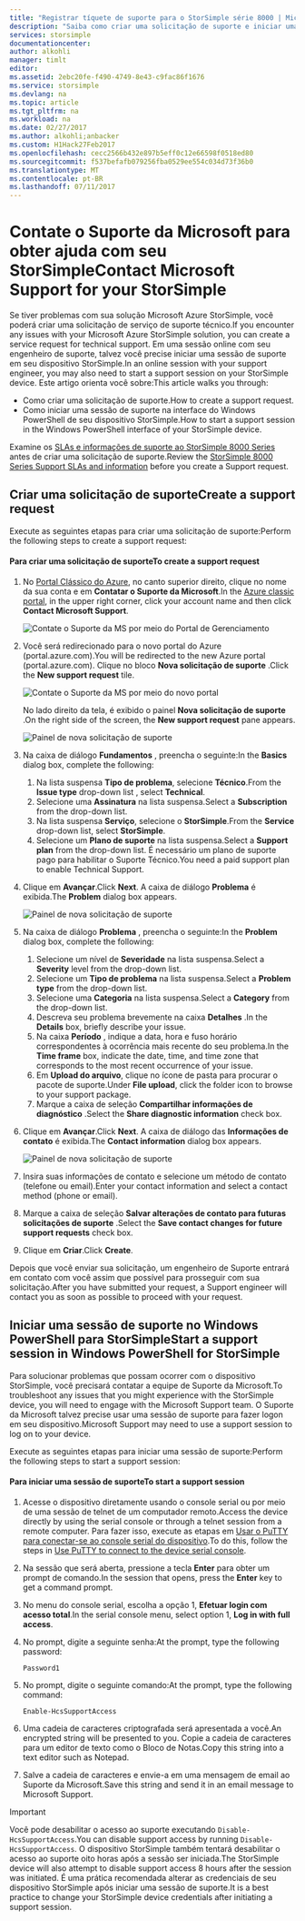 ```yaml
---
title: "Registrar tíquete de suporte para o StorSimple série 8000 | Microsoft Docs"
description: "Saiba como criar uma solicitação de suporte e iniciar uma sessão de suporte em seu dispositivo StorSimple."
services: storsimple
documentationcenter: 
author: alkohli
manager: timlt
editor: 
ms.assetid: 2ebc20fe-f490-4749-8e43-c9fac86f1676
ms.service: storsimple
ms.devlang: na
ms.topic: article
ms.tgt_pltfrm: na
ms.workload: na
ms.date: 02/27/2017
ms.author: alkohli;anbacker
ms.custom: H1Hack27Feb2017
ms.openlocfilehash: cecc2566b432e897b5eff0c12e66598f0518ed80
ms.sourcegitcommit: f537befafb079256fba0529ee554c034d73f36b0
ms.translationtype: MT
ms.contentlocale: pt-BR
ms.lasthandoff: 07/11/2017
---
```

# <a name="contact-microsoft-support-for-your-storsimple"></a><span data-ttu-id="87685-103">Contate o Suporte da Microsoft para obter ajuda com seu StorSimple</span><span class="sxs-lookup"><span data-stu-id="87685-103">Contact Microsoft Support for your StorSimple</span></span>
<span data-ttu-id="87685-104">Se tiver problemas com sua solução Microsoft Azure StorSimple, você poderá criar uma solicitação de serviço de suporte técnico.</span><span class="sxs-lookup"><span data-stu-id="87685-104">If you encounter any issues with your Microsoft Azure StorSimple solution, you can create a service request for technical support.</span></span> <span data-ttu-id="87685-105">Em uma sessão online com seu engenheiro de suporte, talvez você precise iniciar uma sessão de suporte em seu dispositivo StorSimple.</span><span class="sxs-lookup"><span data-stu-id="87685-105">In an online session with your support engineer, you may also need to start a support session on your StorSimple device.</span></span> <span data-ttu-id="87685-106">Este artigo orienta você sobre:</span><span class="sxs-lookup"><span data-stu-id="87685-106">This article walks you through:</span></span>

* <span data-ttu-id="87685-107">Como criar uma solicitação de suporte.</span><span class="sxs-lookup"><span data-stu-id="87685-107">How to create a support request.</span></span>
* <span data-ttu-id="87685-108">Como iniciar uma sessão de suporte na interface do Windows PowerShell de seu dispositivo StorSimple.</span><span class="sxs-lookup"><span data-stu-id="87685-108">How to start a support session in the Windows PowerShell interface of your StorSimple device.</span></span>

<span data-ttu-id="87685-109">Examine os [SLAs e informações de suporte ao StorSimple 8000 Series](https://msdn.microsoft.com/library/mt433077.aspx) antes de criar uma solicitação de suporte.</span><span class="sxs-lookup"><span data-stu-id="87685-109">Review the [StorSimple 8000 Series Support SLAs and information](https://msdn.microsoft.com/library/mt433077.aspx) before you create a Support request.</span></span>

## <a name="create-a-support-request"></a><span data-ttu-id="87685-110">Criar uma solicitação de suporte</span><span class="sxs-lookup"><span data-stu-id="87685-110">Create a support request</span></span>
<span data-ttu-id="87685-111">Execute as seguintes etapas para criar uma solicitação de suporte:</span><span class="sxs-lookup"><span data-stu-id="87685-111">Perform the following steps to create a support request:</span></span>

#### <a name="to-create-a-support-request"></a><span data-ttu-id="87685-112">Para criar uma solicitação de suporte</span><span class="sxs-lookup"><span data-stu-id="87685-112">To create a support request</span></span>
1. <span data-ttu-id="87685-113">No [Portal Clássico do Azure](https://manage.windowsazure.com/), no canto superior direito, clique no nome da sua conta e em **Contatar o Suporte da Microsoft**.</span><span class="sxs-lookup"><span data-stu-id="87685-113">In the [Azure classic portal](https://manage.windowsazure.com/), in the upper right corner, click your account name and then click **Contact Microsoft Support**.</span></span>
   
    ![Contate o Suporte da MS por meio do Portal de Gerenciamento](./media/storsimple-contact-microsoft-support/Ibiza1.png)
2. <span data-ttu-id="87685-115">Você será redirecionado para o novo portal do Azure (portal.azure.com).</span><span class="sxs-lookup"><span data-stu-id="87685-115">You will be redirected to the new Azure portal (portal.azure.com).</span></span> <span data-ttu-id="87685-116">Clique no bloco **Nova solicitação de suporte** .</span><span class="sxs-lookup"><span data-stu-id="87685-116">Click the **New support request** tile.</span></span>
   
    ![Contate o Suporte da MS por meio do novo portal](./media/storsimple-contact-microsoft-support/Ibiza2.png)
   
    <span data-ttu-id="87685-118">No lado direito da tela, é exibido o painel **Nova solicitação de suporte** .</span><span class="sxs-lookup"><span data-stu-id="87685-118">On the right side of the screen, the **New support request** pane appears.</span></span> 
   
    ![Painel de nova solicitação de suporte](./media/storsimple-contact-microsoft-support/Ibiza3a.png)
3. <span data-ttu-id="87685-120">Na caixa de diálogo **Fundamentos** , preencha o seguinte:</span><span class="sxs-lookup"><span data-stu-id="87685-120">In the **Basics** dialog box, complete the following:</span></span>                                
   
   1. <span data-ttu-id="87685-121">Na lista suspensa **Tipo de problema**, selecione **Técnico**.</span><span class="sxs-lookup"><span data-stu-id="87685-121">From the **Issue type** drop-down list , select **Technical**.</span></span>
   2. <span data-ttu-id="87685-122">Selecione uma **Assinatura** na lista suspensa.</span><span class="sxs-lookup"><span data-stu-id="87685-122">Select a **Subscription** from the drop-down list.</span></span>
   3. <span data-ttu-id="87685-123">Na lista suspensa **Serviço**, selecione o **StorSimple**.</span><span class="sxs-lookup"><span data-stu-id="87685-123">From the **Service** drop-down list, select **StorSimple**.</span></span> 
   4. <span data-ttu-id="87685-124">Selecione um **Plano de suporte** na lista suspensa.</span><span class="sxs-lookup"><span data-stu-id="87685-124">Select a **Support plan** from the drop-down list.</span></span> <span data-ttu-id="87685-125">É necessário um plano de suporte pago para habilitar o Suporte Técnico.</span><span class="sxs-lookup"><span data-stu-id="87685-125">You need a paid support plan to enable Technical Support.</span></span>
4. <span data-ttu-id="87685-126">Clique em **Avançar**.</span><span class="sxs-lookup"><span data-stu-id="87685-126">Click **Next**.</span></span> <span data-ttu-id="87685-127">A caixa de diálogo **Problema** é exibida.</span><span class="sxs-lookup"><span data-stu-id="87685-127">The **Problem** dialog box appears.</span></span>
   
    ![Painel de nova solicitação de suporte](./media/storsimple-contact-microsoft-support/Ibiza5a.png) 
5. <span data-ttu-id="87685-129">Na caixa de diálogo **Problema** , preencha o seguinte:</span><span class="sxs-lookup"><span data-stu-id="87685-129">In the **Problem** dialog box, complete the following:</span></span>
   
   1. <span data-ttu-id="87685-130">Selecione um nível de **Severidade** na lista suspensa.</span><span class="sxs-lookup"><span data-stu-id="87685-130">Select a **Severity** level from the drop-down list.</span></span>
   2. <span data-ttu-id="87685-131">Selecione um **Tipo de problema** na lista suspensa.</span><span class="sxs-lookup"><span data-stu-id="87685-131">Select a **Problem type** from the drop-down list.</span></span>
   3. <span data-ttu-id="87685-132">Selecione uma **Categoria** na lista suspensa.</span><span class="sxs-lookup"><span data-stu-id="87685-132">Select a **Category** from the drop-down list.</span></span> 
   4. <span data-ttu-id="87685-133">Descreva seu problema brevemente na caixa **Detalhes** .</span><span class="sxs-lookup"><span data-stu-id="87685-133">In the **Details** box, briefly describe your issue.</span></span>
   5. <span data-ttu-id="87685-134">Na caixa **Período** , indique a data, hora e fuso horário correspondentes à ocorrência mais recente do seu problema.</span><span class="sxs-lookup"><span data-stu-id="87685-134">In the **Time frame** box, indicate the date, time, and time zone that corresponds to the most recent occurrence of your issue.</span></span>
   6. <span data-ttu-id="87685-135">Em **Upload do arquivo**, clique no ícone de pasta para procurar o pacote de suporte.</span><span class="sxs-lookup"><span data-stu-id="87685-135">Under **File upload**, click the folder icon to browse to your support package.</span></span>
   7. <span data-ttu-id="87685-136">Marque a caixa de seleção **Compartilhar informações de diagnóstico** .</span><span class="sxs-lookup"><span data-stu-id="87685-136">Select the **Share diagnostic information** check box.</span></span>
6. <span data-ttu-id="87685-137">Clique em **Avançar**.</span><span class="sxs-lookup"><span data-stu-id="87685-137">Click **Next**.</span></span> <span data-ttu-id="87685-138">A caixa de diálogo das **Informações de contato** é exibida.</span><span class="sxs-lookup"><span data-stu-id="87685-138">The **Contact information** dialog box appears.</span></span>
   
    ![Painel de nova solicitação de suporte](./media/storsimple-contact-microsoft-support/Ibiza6a.png) 
7. <span data-ttu-id="87685-140">Insira suas informações de contato e selecione um método de contato (telefone ou email).</span><span class="sxs-lookup"><span data-stu-id="87685-140">Enter your contact information and select a contact method (phone or email).</span></span> 
8. <span data-ttu-id="87685-141">Marque a caixa de seleção **Salvar alterações de contato para futuras solicitações de suporte** .</span><span class="sxs-lookup"><span data-stu-id="87685-141">Select the **Save contact changes for future support requests** check box.</span></span>
9. <span data-ttu-id="87685-142">Clique em **Criar**.</span><span class="sxs-lookup"><span data-stu-id="87685-142">Click **Create**.</span></span>

<span data-ttu-id="87685-143">Depois que você enviar sua solicitação, um engenheiro de Suporte entrará em contato com você assim que possível para prosseguir com sua solicitação.</span><span class="sxs-lookup"><span data-stu-id="87685-143">After you have submitted your request, a Support engineer will contact you as soon as possible to proceed with your request.</span></span>

## <a name="start-a-support-session-in-windows-powershell-for-storsimple"></a><span data-ttu-id="87685-144">Iniciar uma sessão de suporte no Windows PowerShell para StorSimple</span><span class="sxs-lookup"><span data-stu-id="87685-144">Start a support session in Windows PowerShell for StorSimple</span></span>
<span data-ttu-id="87685-145">Para solucionar problemas que possam ocorrer com o dispositivo StorSimple, você precisará contatar a equipe de Suporte da Microsoft.</span><span class="sxs-lookup"><span data-stu-id="87685-145">To troubleshoot any issues that you might experience with the StorSimple device, you will need to engage with the Microsoft Support team.</span></span> <span data-ttu-id="87685-146">O Suporte da Microsoft talvez precise usar uma sessão de suporte para fazer logon em seu dispositivo.</span><span class="sxs-lookup"><span data-stu-id="87685-146">Microsoft Support may need to use a support session to log on to your device.</span></span> 

<span data-ttu-id="87685-147">Execute as seguintes etapas para iniciar uma sessão de suporte:</span><span class="sxs-lookup"><span data-stu-id="87685-147">Perform the following steps to start a support session:</span></span>

#### <a name="to-start-a-support-session"></a><span data-ttu-id="87685-148">Para iniciar uma sessão de suporte</span><span class="sxs-lookup"><span data-stu-id="87685-148">To start a support session</span></span>
1. <span data-ttu-id="87685-149">Acesse o dispositivo diretamente usando o console serial ou por meio de uma sessão de telnet de um computador remoto.</span><span class="sxs-lookup"><span data-stu-id="87685-149">Access the device directly by using the serial console or through a telnet session from a remote computer.</span></span> <span data-ttu-id="87685-150">Para fazer isso, execute as etapas em [Usar o PuTTY para conectar-se ao console serial do dispositivo](storsimple-deployment-walkthrough.md#use-putty-to-connect-to-the-device-serial-console).</span><span class="sxs-lookup"><span data-stu-id="87685-150">To do this, follow the steps in [Use PuTTY to connect to the device serial console](storsimple-deployment-walkthrough.md#use-putty-to-connect-to-the-device-serial-console).</span></span>
2. <span data-ttu-id="87685-151">Na sessão que será aberta, pressione a tecla **Enter** para obter um prompt de comando.</span><span class="sxs-lookup"><span data-stu-id="87685-151">In the session that opens, press the **Enter** key to get a command prompt.</span></span>
3. <span data-ttu-id="87685-152">No menu do console serial, escolha a opção 1, **Efetuar login com acesso total**.</span><span class="sxs-lookup"><span data-stu-id="87685-152">In the serial console menu, select option 1, **Log in with full access**.</span></span>
4. <span data-ttu-id="87685-153">No prompt, digite a seguinte senha:</span><span class="sxs-lookup"><span data-stu-id="87685-153">At the prompt, type the following password:</span></span> 
   
    `Password1`
5. <span data-ttu-id="87685-154">No prompt, digite o seguinte comando:</span><span class="sxs-lookup"><span data-stu-id="87685-154">At the prompt, type the following command:</span></span>
   
    `Enable-HcsSupportAccess`
6. <span data-ttu-id="87685-155">Uma cadeia de caracteres criptografada será apresentada a você.</span><span class="sxs-lookup"><span data-stu-id="87685-155">An encrypted string will be presented to you.</span></span> <span data-ttu-id="87685-156">Copie a cadeia de caracteres para um editor de texto como o Bloco de Notas.</span><span class="sxs-lookup"><span data-stu-id="87685-156">Copy this string into a text editor such as Notepad.</span></span>
7. <span data-ttu-id="87685-157">Salve a cadeia de caracteres e envie-a em uma mensagem de email ao Suporte da Microsoft.</span><span class="sxs-lookup"><span data-stu-id="87685-157">Save this string and send it in an email message to Microsoft Support.</span></span> 

> [!IMPORTANT]
> <span data-ttu-id="87685-158">Você pode desabilitar o acesso ao suporte executando `Disable-HcsSupportAccess`.</span><span class="sxs-lookup"><span data-stu-id="87685-158">You can disable support access by running `Disable-HcsSupportAccess`.</span></span> <span data-ttu-id="87685-159">O dispositivo StorSimple também tentará desabilitar o acesso ao suporte oito horas após a sessão ser iniciada.</span><span class="sxs-lookup"><span data-stu-id="87685-159">The StorSimple device will also attempt to disable support access 8 hours after the session was initiated.</span></span> <span data-ttu-id="87685-160">É uma prática recomendada alterar as credenciais de seu dispositivo StorSimple após iniciar uma sessão de suporte.</span><span class="sxs-lookup"><span data-stu-id="87685-160">It is a best practice to change your StorSimple device credentials after initiating a support session.</span></span>
> 
> 

